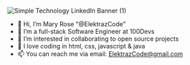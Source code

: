
![Simple Technology LinkedIn Banner (1)](https://user-images.githubusercontent.com/90852186/167046835-cc992e83-a094-47b4-8850-ad1183c0dbbb.png)



- 👋 Hi, I’m Mary Rose "@ElektrazCode"
- 👀 I’m a full-stack Software Engineer at 100Devs
- 🌱 I’m interested in collaborating to open source projects 
- 💞️ I love coding in html, css, javascript & java
- 📫 You can reach me via email: ElektrazCode@gmail.com


